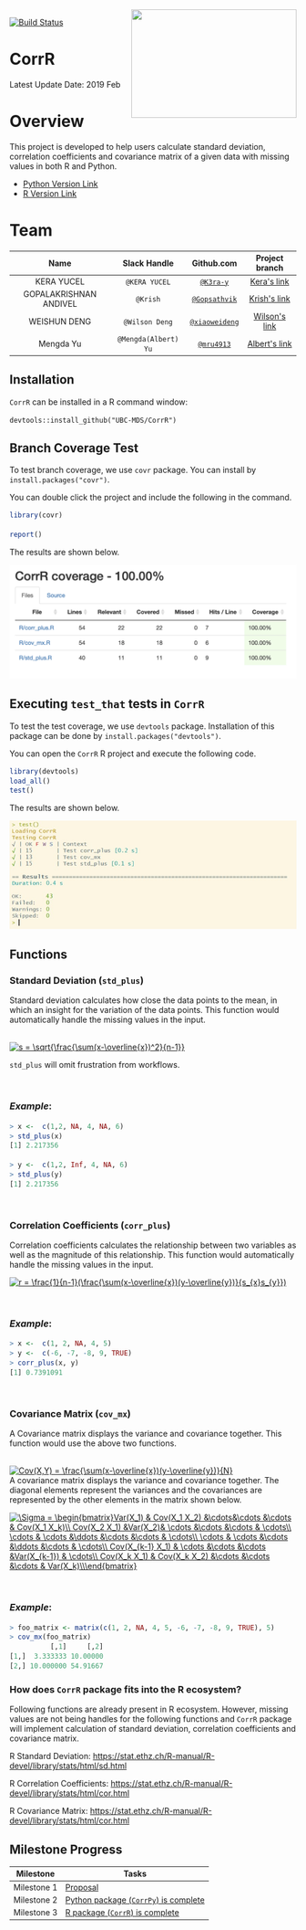 <img src="docs/CorrR.png" align="right" height="190" width="290"/>

[![Build Status](https://travis-ci.org/UBC-MDS/CorrR.svg?branch=master)](https://travis-ci.org/UBC-MDS/CorrR)

# CorrR

Latest Update Date: 2019 Feb

# Overview

This project is developed to help users calculate standard deviation, correlation coefficients and covariance matrix of a given data with missing values in both R and Python.

- [Python Version Link](https://github.com/UBC-MDS/CorrPy)
- [R Version Link](https://github.com/UBC-MDS/CorrR)

# Team

| Name  | Slack Handle | Github.com | Project branch |
| :------: | :---: | :----------: | :---: |
| KERA YUCEL | `@KERA YUCEL` | [`@K3ra-y`](https://github.com/K3ra-y) | [Kera's link](https://github.com/UBC-MDS/CorrR/tree/Kera)|
| GOPALAKRISHNAN ANDIVEL | `@Krish` | [`@Gopsathvik`](https://github.com/GopsathvikM) | [Krish's link](https://github.com/UBC-MDS/CorrR/tree/krish)|
| WEISHUN DENG | `@Wilson Deng` | [`@xiaoweideng`](https://github.com/xiaoweideng) | [Wilson's link](https://github.com/UBC-MDS/CorrR/tree/wilso)|
| Mengda Yu | `@Mengda(Albert) Yu` | [`@mru4913`](https://github.com/mru4913) | [Albert's link](https://github.com/UBC-MDS/CorrR/tree/Albert) |

## Installation

`CorrR` can be installed in a R command window:

`devtools::install_github("UBC-MDS/CorrR")`

## Branch Coverage Test

To test branch coverage, we use `covr` package. You can install by `install.packages("covr")`.

You can double click the project and include the following in the command.

```R
library(covr)

report()
```

The results are shown below.

![alt text](./docs/branch_covr.png)

## Executing `test_that` tests in `CorrR`

To test the test coverage, we use `devtools` package. Installation of this package can be done by `install.packages("devtools")`.

You can open the `CorrR` R project and execute the following code.

```R
library(devtools)
load_all()
test()
```

The results are shown below.

![alt text](./docs/test.jpg)

## Functions

### Standard Deviation (`std_plus`)

Standard deviation calculates how close the data points to the mean, in which an insight for the variation of the data points. This function would automatically handle the missing values in the input.

<BR>
<a href="https://www.codecogs.com/eqnedit.php?latex=s&space;=&space;\sqrt{\frac{\sum(x-\overline{x})^2}{n-1}}" target="_blank"><img src="https://latex.codecogs.com/gif.latex?s&space;=&space;\sqrt{\frac{\sum(x-\overline{x})^2}{n-1}}" title="s = \sqrt{\frac{\sum(x-\overline{x})^2}{n-1}}" /></a>
<BR>

`std_plus` will omit frustration from workflows.

<BR>

### *Example*:

```R
> x <-  c(1,2, NA, 4, NA, 6)
> std_plus(x)
[1] 2.217356

> y <-  c(1,2, Inf, 4, NA, 6)
> std_plus(y)
[1] 2.217356
```


<BR>

 ### Correlation Coefficients (`corr_plus`)

Correlation coefficients calculates the relationship between two variables as well as the magnitude of this relationship. This function would automatically handle the missing values in the input.
<BR>

<a href="https://www.codecogs.com/eqnedit.php?latex=r&space;=&space;\frac{1}{n-1}(\frac{\sum(x-\overline{x})(y-\overline{y})}{s_{x}s_{y}})" target="_blank"><img src="https://latex.codecogs.com/gif.latex?r&space;=&space;\frac{1}{n-1}(\frac{\sum(x-\overline{x})(y-\overline{y})}{s_{x}s_{y}})" title="r = \frac{1}{n-1}(\frac{\sum(x-\overline{x})(y-\overline{y})}{s_{x}s_{y}})" /></a>

<BR>

### *Example*:

```R
> x <-  c(1, 2, NA, 4, 5)
> y <-  c(-6, -7, -8, 9, TRUE)
> corr_plus(x, y)
[1] 0.7391091
```


<BR>

### Covariance Matrix (`cov_mx`)

A Covariance matrix displays the variance and covariance together. This function would use the above two functions.

<BR>
<a href="https://www.codecogs.com/eqnedit.php?latex=Cov(X,Y)&space;=&space;\frac{\sum(x-\overline{x})(y-\overline{y})}{N}" target="_blank"><img src="https://latex.codecogs.com/gif.latex?Cov(X,Y)&space;=&space;\frac{\sum(x-\overline{x})(y-\overline{y})}{N}" title="Cov(X,Y) = \frac{\sum(x-\overline{x})(y-\overline{y})}{N}" /></a>
<BR>
A covariance matrix displays the variance and covariance together. The diagonal elements represent the variances and the covariances are represented by the other elements in the matrix shown below.
<BR>

<a href="https://www.codecogs.com/eqnedit.php?latex=\Sigma&space;=&space;\begin{bmatrix}Var(X_1)&space;&&space;Cov(X_1&space;X_2)&space;&\cdots&\cdots&space;&\cdots&space;&&space;Cov(X_1&space;X_k)\\&space;Cov(X_2&space;X_1)&space;&Var(X_2)&&space;\cdots&space;&\cdots&space;&\cdots&space;&&space;\cdots\\&space;\cdots&space;&&space;\cdots&space;&\ddots&space;&\cdots&space;&\cdots&space;&&space;\cdots\\&space;\cdots&space;&&space;\cdots&space;&\cdots&space;&\ddots&space;&\cdots&space;&&space;\cdots\\&space;Cov(X_{k-1}&space;X_1)&space;&&space;\cdots&space;&\cdots&space;&\cdots&space;&Var(X_{k-1})&space;&&space;\cdots\\&space;Cov(X_k&space;X_1)&space;&&space;Cov(X_k&space;X_2)&space;&\cdots&space;&\cdots&space;&\cdots&space;&&space;Var(X_k)\\\end{bmatrix}" target="_blank"><img src="https://latex.codecogs.com/gif.latex?\Sigma&space;=&space;\begin{bmatrix}Var(X_1)&space;&&space;Cov(X_1&space;X_2)&space;&\cdots&\cdots&space;&\cdots&space;&&space;Cov(X_1&space;X_k)\\&space;Cov(X_2&space;X_1)&space;&Var(X_2)&&space;\cdots&space;&\cdots&space;&\cdots&space;&&space;\cdots\\&space;\cdots&space;&&space;\cdots&space;&\ddots&space;&\cdots&space;&\cdots&space;&&space;\cdots\\&space;\cdots&space;&&space;\cdots&space;&\cdots&space;&\ddots&space;&\cdots&space;&&space;\cdots\\&space;Cov(X_{k-1}&space;X_1)&space;&&space;\cdots&space;&\cdots&space;&\cdots&space;&Var(X_{k-1})&space;&&space;\cdots\\&space;Cov(X_k&space;X_1)&space;&&space;Cov(X_k&space;X_2)&space;&\cdots&space;&\cdots&space;&\cdots&space;&&space;Var(X_k)\\\end{bmatrix}" title="\Sigma = \begin{bmatrix}Var(X_1) & Cov(X_1 X_2) &\cdots&\cdots &\cdots & Cov(X_1 X_k)\\ Cov(X_2 X_1) &Var(X_2)& \cdots &\cdots &\cdots & \cdots\\ \cdots & \cdots &\ddots &\cdots &\cdots & \cdots\\ \cdots & \cdots &\cdots &\ddots &\cdots & \cdots\\ Cov(X_{k-1} X_1) & \cdots &\cdots &\cdots &Var(X_{k-1}) & \cdots\\ Cov(X_k X_1) & Cov(X_k X_2) &\cdots &\cdots &\cdots & Var(X_k)\\\end{bmatrix}" /></a>


<BR>

### *Example*:

```R
> foo_matrix <- matrix(c(1, 2, NA, 4, 5, -6, -7, -8, 9, TRUE), 5)
> cov_mx(foo_matrix)
          [,1]     [,2]
[1,]  3.333333 10.00000
[2,] 10.000000 54.91667
```

### How does `CorrR` package fits into the R ecosystem?

Following functions are already present in R ecosystem. However, missing values are not being handles for the following functions and `CorrR` package will implement calculation of standard deviation, correlation coefficients and covariance matrix.

  R Standard Deviation:
  https://stat.ethz.ch/R-manual/R-devel/library/stats/html/sd.html

  R Correlation Coefficients:
  https://stat.ethz.ch/R-manual/R-devel/library/stats/html/cor.html

  R Covariance Matrix:
  https://stat.ethz.ch/R-manual/R-devel/library/stats/html/cor.html

## Milestone Progress

| Milestone | Tasks |
|---|---|
|Milestone 1 | [Proposal](https://github.com/UBC-MDS/CorrR/blob/master/docs/proposal.md)|
|Milestone 2 | [Python package (`CorrPy`) is complete](https://github.com/UBC-MDS/CorrPy)|
|Milestone 3 | [R package (`CorrR`) is complete](https://github.com/UBC-MDS/CorrR)|
